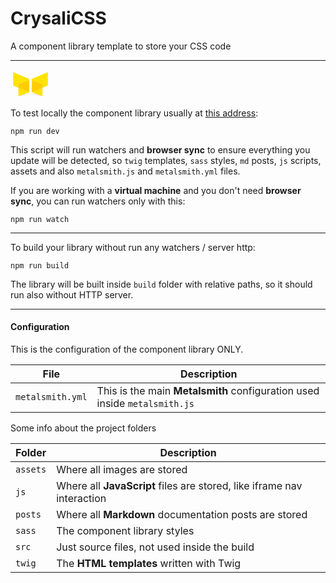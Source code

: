 # CrysaliCSS
A component library template to store your CSS code

---

<img width="64" height="auto" src="data:image/svg+xml;base64,PD94bWwgdmVyc2lvbj0iMS4wIiBlbmNvZGluZz0iVVRGLTgiIHN0YW5kYWxvbmU9Im5vIj8+PCFE%0D%0AT0NUWVBFIHN2ZyBQVUJMSUMgIi0vL1czQy8vRFREIFNWRyAxLjEvL0VOIiAiaHR0cDovL3d3dy53%0D%0AMy5vcmcvR3JhcGhpY3MvU1ZHLzEuMS9EVEQvc3ZnMTEuZHRkIj48c3ZnIHdpZHRoPSIxMDAlIiBo%0D%0AZWlnaHQ9IjEwMCUiIHZpZXdCb3g9IjAgMCAzMCAyMiIgdmVyc2lvbj0iMS4xIiB4bWxucz0iaHR0%0D%0AcDovL3d3dy53My5vcmcvMjAwMC9zdmciIHhtbG5zOnhsaW5rPSJodHRwOi8vd3d3LnczLm9yZy8x%0D%0AOTk5L3hsaW5rIiB4bWw6c3BhY2U9InByZXNlcnZlIiB4bWxuczpzZXJpZj0iaHR0cDovL3d3dy5z%0D%0AZXJpZi5jb20vIiBzdHlsZT0iZmlsbC1ydWxlOmV2ZW5vZGQ7Y2xpcC1ydWxlOmV2ZW5vZGQ7c3Ry%0D%0Ab2tlLWxpbmVqb2luOnJvdW5kO3N0cm9rZS1taXRlcmxpbWl0OjEuNDE0MjE7Ij48Zz48cGF0aCBk%0D%0APSJNNiwyMGM1Ljk4LC0xLjMyOCAxMS45OCwtMS4zMzMgMTgsMGwwLC05Yy02LjAyNCwtMS4zNDgg%0D%0ALTEyLjAyNCwtMS4zNDUgLTE4LDBsMCw5WiIgc3R5bGU9ImZpbGw6dXJsKCNfTGluZWFyMSk7Ii8+%0D%0APHBhdGggZD0iTTE0LDhsLTgsM2wwLDIuNjY3bC00LC0xLjY2N2wwLC0xMGwxMiw1bDAsMVoiIHN0%0D%0AeWxlPSJmaWxsOiNmZmU0MDA7Ii8+PHBhdGggZD0iTTYsMTMuNjY3bDgsMy4zMzNsLTgsM2wwLC02%0D%0ALjMzM1oiIHN0eWxlPSJmaWxsOiNmZmU0MDA7Ii8+PHBhdGggZD0iTTE0LDE3bC04LC0zLjMzM2ww%0D%0ALC0yLjY2N2w4LC0zbDAsOVoiIHN0eWxlPSJmaWxsOiNmYzA7Ii8+PHBhdGggZD0iTTE2LDhsMCwt%0D%0AMWwxMiwtNWwwLDEwbC00LDEuNjY3bDAsLTIuNjY3bC04LC0zWiIgc3R5bGU9ImZpbGw6I2ZmZTQw%0D%0AMDsiLz48cGF0aCBkPSJNMjQsMTMuNjY3bDAsNi4zMzNsLTgsLTNsOCwtMy4zMzNaIiBzdHlsZT0i%0D%0AZmlsbDojZmZlNDAwOyIvPjxwYXRoIGQ9Ik0yNCwxMWwwLDIuNjY3bC04LDMuMzMzbDAsLTlsOCwz%0D%0AWiIgc3R5bGU9ImZpbGw6I2ZjMDsiLz48L2c+PGRlZnM+PGxpbmVhckdyYWRpZW50IGlkPSJfTGlu%0D%0AZWFyMSIgeDE9IjAiIHkxPSIwIiB4Mj0iMSIgeTI9IjAiIGdyYWRpZW50VW5pdHM9InVzZXJTcGFj%0D%0AZU9uVXNlIiBncmFkaWVudFRyYW5zZm9ybT0ibWF0cml4KDE4LDAsMCwxMC4wMTAxLDYsMTQuOTk1%0D%0AKSI+PHN0b3Agb2Zmc2V0PSIwIiBzdHlsZT0ic3RvcC1jb2xvcjojMDAwO3N0b3Atb3BhY2l0eTow%0D%0ALjE1Ii8+PHN0b3Agb2Zmc2V0PSIwLjUiIHN0eWxlPSJzdG9wLWNvbG9yOiMwMDA7c3RvcC1vcGFj%0D%0AaXR5OjAiLz48c3RvcCBvZmZzZXQ9IjEiIHN0eWxlPSJzdG9wLWNvbG9yOiMwMDA7c3RvcC1vcGFj%0D%0AaXR5OjAuMTUiLz48L2xpbmVhckdyYWRpZW50PjwvZGVmcz48L3N2Zz4=">

To test locally the component library usually at [this address](http://localhost:3000):

```
npm run dev
```

This script will run watchers and **browser sync** to ensure everything you update will be detected, so `twig` templates, `sass` styles, `md` posts, `js` scripts, assets and also `metalsmith.js` and `metalsmith.yml` files.

If you are working with a **virtual machine** and you don't need **browser sync**, you can run watchers only with this:

```
npm run watch
```

---

To build your library without run any watchers / server http:

```
npm run build
```

The library will be built inside `build` folder with relative paths, so it should run also without HTTP server.

---

#### Configuration

This is the configuration of the component library ONLY.

| File | Description |
|-|-|
| `metalsmith.yml` | This is the main **Metalsmith** configuration used inside `metalsmith.js` |

Some info about the project folders

| Folder | Description |
|-|-|
| `assets` | Where all images are stored |
| `js` | Where all **JavaScript** files are stored, like iframe nav interaction |
| `posts` | Where all **Markdown** documentation posts are stored |
| `sass` | The component library styles |
| `src` | Just source files, not used inside the build |
| `twig` | The **HTML templates** written with Twig |
